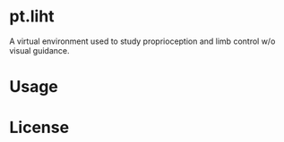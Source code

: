 # pt.liht
A virtual environment used to study proprioception and limb control w/o visual guidance.
# Usage
# License
